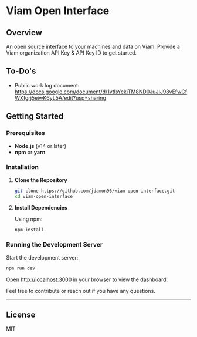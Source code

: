 # Viam Open Interface

## Overview

An open source interface to your machines and data on Viam. Provide a Viam organization API Key & API Key ID to get started.

## To-Do's
- Public work log document: https://docs.google.com/document/d/1vtlsYckiTM8ND0JuJIJ98vEfwCfWXfgrj5eiwK6yL5A/edit?usp=sharing

## Getting Started

### Prerequisites

- **Node.js** (v14 or later)
- **npm** or **yarn**

### Installation

1. **Clone the Repository**

   ```bash
   git clone https://github.com/jdamon96/viam-open-interface.git
   cd viam-open-interface
   ```

2. **Install Dependencies**

   Using npm:

   ```bash
   npm install
   ```


### Running the Development Server

Start the development server:

```bash
npm run dev
```

Open [http://localhost:3000](http://localhost:3000) in your browser to view the dashboard.

Feel free to contribute or reach out if you have any questions.

---

## License

MIT
